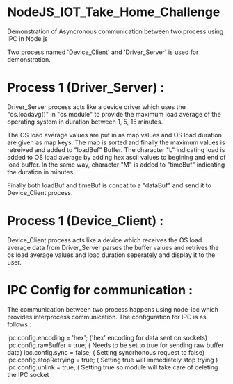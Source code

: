 # NodeJS_IOT_Take_Home_Challenge

Demonstration of Asyncronous communication between two process using IPC in Node.js

Two process named 'Device_Client' and  'Driver_Server' is used for demonstration. 

# Process 1 (Driver_Server) :

Driver_Server process acts like a device driver which uses the "os.loadavg()" in "os module" to provide the maximum load average of the operating system in duration between 1, 5, 15 minutes. 

The OS load average values are put in as map values and  OS load duration are given as map keys. The map is sorted and finally the maximum values is retreived and added to "loadBuf" Buffer. The character "L"  indicating load is added to OS load average by adding hex ascii values to begining and end of load buffer. In the same way, character "M" is added to "timeBuf" indicating the duration in minutes.

Finally both loadBuf and timeBuf is concat to a "dataBuf" and send it to Device_Client process.

# Process 1 (Device_Client) :

Device_Client process acts like a device which receives the OS load average data from Driver_Server parses the buffer values and retrives the os load average values and load duration seperately and display it to the user.

# IPC Config for communication :

The communication between two process happens using node-ipc which provides interprocess communication. The configuration for IPC is as follows :

ipc.config.encoding    = 'hex'; ('hex' encoding for data sent on sockets)
ipc.config.rawBuffer   = true;  ( Needs to be set to true for sending raw buffer data)
ipc.config.sync        = false; ( Setting syncrhonous request to false)
ipc.config.stopRetrying = true; ( Setting true will immediately stop trying )
ipc.config.unlink = true;       ( Setting true so module will take care of deleting the IPC socket 

